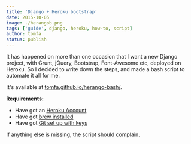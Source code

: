 ```yaml
---
title: 'Django + Heroku bootstrap'
date: 2015-10-05
image: ./herangob.png
tags: ['guide', django, heroku, how-to, script]
author: tomfa
status: publish
---
```


It has happened on more than one occasion that I want a new Django project, with Grunt, jQuery, Bootstrap, Font-Awesome etc, deployed on Heroku. So I decided to write down the steps, and made a bash script to automate it all for me.

It's available at [tomfa.github.io/herango-bash/](http://tomfa.github.io/herango-bash/).

**Requirements:**

- Have got an [Heroku Account](https://www.heroku.com/)
- Have got [brew installed](http://brew.sh/)
- Have got [Git set up with keys](https://help.github.com/articles/generating-ssh-keys/)

If anything else is missing, the script should complain.

